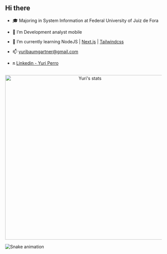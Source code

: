 <!-- ### <img width=32 height=32 src="https://raw.githubusercontent.com/ABSphreak/ABSphreak/master/gifs/Hi.gif" alt="Hi"> Hi there -->
## Hi there

- 🎓 Majoring in System Information at Federal University of Juiz de Fora

- 🚀 I’m Development analyst mobile 

- 🚧 I’m currently learning NodeJS | [Next.js](https://nextjs.org/) | [Tailwindcss](https://tailwindcss.com/docs) 

- 📫 yuribaumgartner@gmail.com

- 🔛 [Linkedin - Yuri Perro](https://www.linkedin.com/in/yuri-baumgartner/)

<!-- <img align="right" width="200em" height="200em" src="https://raw.githubusercontent.com/YuriPerro/YuriPerro/master/animation_500_kv8i962g.gif"/> -->

##

<p align="center">
 <img width="530em" src="https://github-readme-stats.vercel.app/api?username=YuriPerro&hide=issues&count_private=true&show_icons=true&theme=radical" alt="Yuri's stats"/>
</p>
 
![Snake animation](https://github.com/YuriPerro/YuriPerro/blob/output/github-contribution-grid-snake.svg)
  
<!--
**YuriPerro/YuriPerro** is a ✨ _special_ ✨ repository because its `README.md` (this file) appears on your GitHub profile.


Here are some ideas to get you started:

- 🔭 I’m currently working on ...
- 🌱 I’m currently learning ...
- 👯 I’m looking to collaborate on ...
- 🤔 I’m looking for help with ...
- 💬 Ask me about ...
- 📫 How to reach me: ...
- 😄 Pronouns: ...
- ⚡ Fun fact: ...
-->
